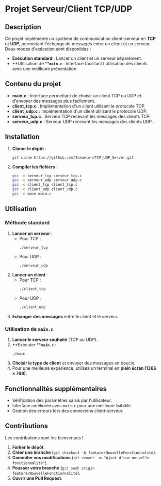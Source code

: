 # Projet Serveur/Client TCP/UDP

## Description

Ce projet implémente un système de communication client-serveur en **TCP** et **UDP**, permettant l'échange de messages entre un client et un serveur. Deux modes d'exécution sont disponibles :

- **Exécution standard** : Lancer un client et un serveur séparément.
- **Utilisation de ****`main.c`** : Interface facilitant l'utilisation des clients avec une meilleure présentation.

## Contenu du projet

- **main.c** : Interface permettant de choisir un client TCP ou UDP et d'envoyer des messages plus facilement.
- **client\_tcp.c** : Implémentation d'un client utilisant le protocole TCP.
- **client\_udp.c** : Implémentation d'un client utilisant le protocole UDP.
- **serveur\_tcp.c** : Serveur TCP recevant les messages des clients TCP.
- **serveur\_udp.c** : Serveur UDP recevant les messages des clients UDP.

## Installation

1. **Cloner le dépôt** :
   ```bash
   git clone https://github.com/Ismaelwn/TCP_UDP_Server.git
   ```
2. **Compiler les fichiers** :
   ```bash
   gcc -o serveur_tcp serveur_tcp.c
   gcc -o serveur_udp serveur_udp.c
   gcc -o client_tcp client_tcp.c
   gcc -o client_udp client_udp.c
   gcc -o main main.c
   ```

## Utilisation

### Méthode standard

1. **Lancer un serveur** :
   - Pour TCP :
     ```bash
     ./serveur_tcp
     ```
   - Pour UDP :
     ```bash
     ./serveur_udp
     ```
2. **Lancer un client** :
   - Pour TCP :
     ```bash
     ./client_tcp
     ```
   - Pour UDP :
     ```bash
     ./client_udp
     ```
3. **Échanger des messages** entre le client et le serveur.

### Utilisation de `main.c`

1. **Lancer le serveur souhaité** (TCP ou UDP).
2. **Exécuter ****`main.c`** :
   ```bash
   ./main
   ```
3. **Choisir le type de client** et envoyer des messages en boucle.
4. Pour une meilleure expérience, utilisez un terminal en **plein écran (1366 × 768)**.

## Fonctionnalités supplémentaires

- Vérification des paramètres saisis par l'utilisateur.
- Interface améliorée avec `main.c` pour une meilleure lisibilité.
- Gestion des erreurs lors des connexions client-serveur.

## Contributions

Les contributions sont les bienvenues !

1. **Forker le dépôt**.
2. **Créer une branche** (`git checkout -b feature/NouvelleFonctionnalite`).
3. **Commiter vos modifications** (`git commit -m "Ajout d'une nouvelle fonctionnalité"`).
4. **Pousser votre branche** (`git push origin feature/NouvelleFonctionnalite`).
5. **Ouvrir une Pull Request**.

##
